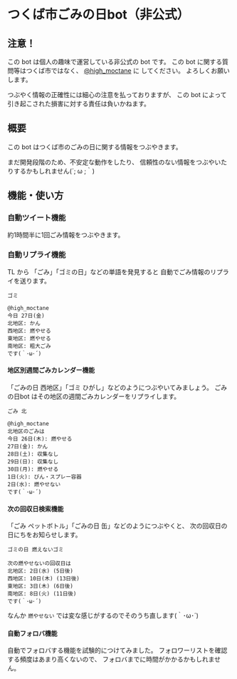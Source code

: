 # つくば市ごみの日bot（非公式）


## 注意！

この bot は個人の趣味で運営している非公式の bot です。
この bot に関する質問等はつくば市ではなく、
[@high_moctane](https://twitter.com/high_moctane) に
してください。
よろしくお願いします。

つぶやく情報の正確性には細心の注意を払っておりますが、
この bot によって引き起こされた損害に対する責任は負いかねます。


## 概要

この bot はつくば市のごみの日に関する情報をつぶやきます。


まだ開発段階のため、不安定な動作をしたり、
信頼性のない情報をつぶやいたりするかもしれません(´; ω ;｀)


## 機能・使い方

### 自動ツイート機能

約1時間半に1回ごみ情報をつぶやきます。

### 自動リプライ機能

TL から 「ごみ」「ゴミの日」などの単語を発見すると
自動でごみ情報のリプライを送ります。

`ゴミ`

```
@high_moctane
今日 27日(金)
北地区: かん
西地区: 燃やせる
東地区: 燃やせる
南地区: 粗大ごみ
です(｀･ω･´)
```



#### 地区別週間ごみカレンダー機能

「ごみの日 西地区」「ゴミ ひがし」などのようにつぶやいてみましょう。
ごみの日bot はその地区の週間ごみカレンダーをリプライします。


`ごみ 北`

```
@high_moctane
北地区のごみは
今日 26日(木): 燃やせる
27日(金): かん
28日(土): 収集なし
29日(日): 収集なし
30日(月): 燃やせる
1日(火): びん・スプレー容器
2日(水): 燃やせない
です(｀･ω･´)
```


#### 次の回収日検索機能

「ごみ ペットボトル」「ごみの日 缶」などのようにつぶやくと、
次の回収日の日にちをお知らせします。

`ゴミの日 燃えないゴミ`

```
次の燃やせないの回収日は
北地区: 2日(水) (5日後)
西地区: 10日(木) (13日後)
東地区: 3日(木) (6日後)
南地区: 8日(火) (11日後)
です(｀･ω･´)
```

なんか `燃やせない` では変な感じがするのでそのうち直します(｀･ω･´)


#### 自動フォロバ機能

自動でフォロバする機能を試験的につけてみました。
フォロワーリストを確認する頻度はあまり高くないので、
フォロバまでに時間がかかるかもしれません。

